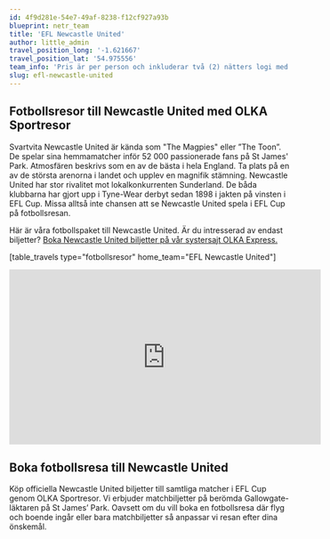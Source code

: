 ```yaml
---
id: 4f9d281e-54e7-49af-8238-f12cf927a93b
blueprint: netr_team
title: 'EFL Newcastle United'
author: little_admin
travel_position_long: '-1.621667'
travel_position_lat: '54.975556'
team_info: 'Pris är per person och inkluderar två (2) nätters logi med del i dubbelrum på 3*** hotell i Newcastle, frukost på hotellet samt matchbiljett på arenans kortsida. OBS! Priset som också inkluderar flyg är ett frånpris.'
slug: efl-newcastle-united
---
```

<h2>Fotbollsresor till Newcastle United med OLKA Sportresor</h2>
<p>Svartvita Newcastle United är kända som "The Magpies" eller ”The Toon”. De spelar sina hemmamatcher inför 52 000 passionerade fans på St James' Park. Atmosfären beskrivs som en av de bästa i hela England. Ta plats på en av de största arenorna i landet och upplev en magnifik stämning. Newcastle United har stor rivalitet mot lokalkonkurrenten Sunderland. De båda klubbarna har gjort upp i Tyne-Wear derbyt sedan 1898 i jakten på vinsten i EFL Cup. Missa alltså inte chansen att se Newcastle United spela i EFL Cup på fotbollsresan.</p>
<p>Här är våra fotbollspaket till Newcastle United. Är du intresserad av endast biljetter? <a href="https://www.olkaexpress.se/fotbollsbiljetter/efl-cup-england/newcastle/newcastle-united">Boka Newcastle United biljetter på vår systersajt OLKA Express.</a></p>
<p>[table_travels type="fotbollsresor" home_team="EFL Newcastle United"]</p>
<p><iframe width="560" height="315" src="https://www.youtube.com/embed/nMelwUuGqpA" frameborder="0" allow="accelerometer; autoplay; clipboard-write; encrypted-media; gyroscope; picture-in-picture" allowfullscreen></iframe></p>
<h2>Boka fotbollsresa till Newcastle United</h2>
<p>Köp officiella Newcastle United biljetter till samtliga matcher i EFL Cup genom OLKA Sportresor. Vi erbjuder matchbiljetter på berömda Gallowgate-läktaren på St James’ Park. Oavsett om du vill boka en fotbollsresa där flyg och boende ingår eller bara matchbiljetter så anpassar vi resan efter dina önskemål.</p>
